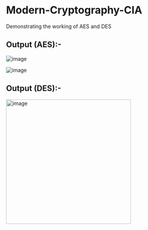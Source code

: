 # Modern-Cryptography-CIA
Demonstrating the working of AES and DES

Output (AES):-
-

![image](https://github.com/user-attachments/assets/a9c33386-2dc8-4af7-a8b5-000cd50b58b8)

![image](https://github.com/user-attachments/assets/2764c40f-8dda-462a-8b16-fbfb661efea8)


Output (DES):-
-

<img width="341" alt="image" src="https://github.com/user-attachments/assets/147746be-37be-4ceb-93c6-cde695f417bd">

